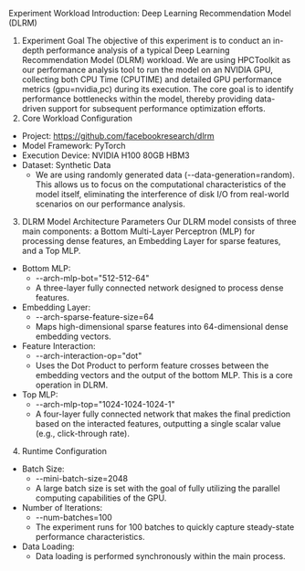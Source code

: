 Experiment Workload Introduction: Deep Learning Recommendation Model (DLRM)
1. Experiment Goal
The objective of this experiment is to conduct an in-depth performance analysis of a typical Deep Learning Recommendation Model (DLRM) workload. We are using HPCToolkit as our performance analysis tool to run the model on an NVIDIA GPU, collecting both CPU Time (CPUTIME) and detailed GPU performance metrics (gpu=nvidia,pc) during its execution.
The core goal is to identify performance bottlenecks within the model, thereby providing data-driven support for subsequent performance optimization efforts.
2. Core Workload Configuration
- Project: https://github.com/facebookresearch/dlrm
- Model Framework: PyTorch
- Execution Device: NVIDIA H100 80GB HBM3
- Dataset: Synthetic Data
  - We are using randomly generated data (--data-generation=random). This allows us to focus on the computational characteristics of the model itself, eliminating the interference of disk I/O from real-world scenarios on our performance analysis.
3. DLRM Model Architecture Parameters
Our DLRM model consists of three main components: a Bottom Multi-Layer Perceptron (MLP) for processing dense features, an Embedding Layer for sparse features, and a Top MLP.
- Bottom MLP:
  - --arch-mlp-bot="512-512-64"
  - A three-layer fully connected network designed to process dense features.
- Embedding Layer:
  - --arch-sparse-feature-size=64
  - Maps high-dimensional sparse features into 64-dimensional dense embedding vectors.
- Feature Interaction:
  - --arch-interaction-op="dot"
  - Uses the Dot Product to perform feature crosses between the embedding vectors and the output of the bottom MLP. This is a core operation in DLRM.
- Top MLP:
  - --arch-mlp-top="1024-1024-1024-1"
  - A four-layer fully connected network that makes the final prediction based on the interacted features, outputting a single scalar value (e.g., click-through rate).
4. Runtime Configuration
- Batch Size:
  - --mini-batch-size=2048
  - A large batch size is set with the goal of fully utilizing the parallel computing capabilities of the GPU.
- Number of Iterations:
  - --num-batches=100
  - The experiment runs for 100 batches to quickly capture steady-state performance characteristics.
- Data Loading:
  - Data loading is performed synchronously within the main process.